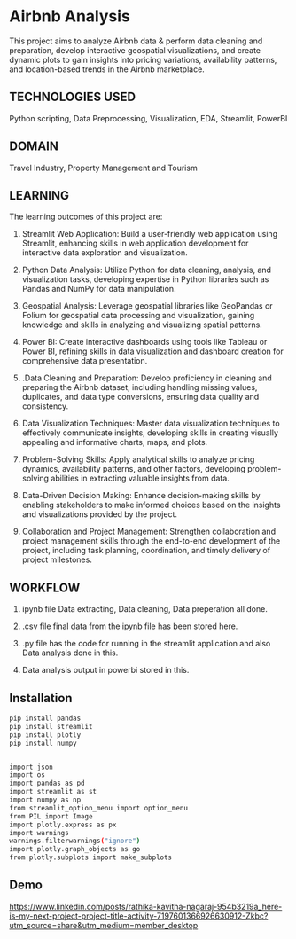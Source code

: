 
# Airbnb Analysis

This project aims to analyze Airbnb data & perform data cleaning and preparation, develop interactive geospatial visualizations, and create dynamic plots to gain insights into pricing variations, availability patterns, and location-based trends in the Airbnb marketplace.

## TECHNOLOGIES USED

Python scripting, Data Preprocessing, Visualization,
EDA, Streamlit, PowerBI 




## DOMAIN

Travel Industry, Property Management and Tourism
## LEARNING

The learning outcomes of this project are: 

1. Streamlit Web Application: Build a user-friendly web application using Streamlit, enhancing skills in web application development for interactive data exploration and visualization.

2. Python Data Analysis: Utilize Python for data cleaning, analysis, and visualization tasks, developing expertise in Python libraries such as Pandas and NumPy for data manipulation.

3. Geospatial Analysis: Leverage geospatial libraries like GeoPandas or Folium for geospatial data processing and visualization, gaining knowledge and skills in analyzing and visualizing spatial patterns.

4. Power BI: Create interactive dashboards using tools like Tableau or Power BI, refining skills in data visualization and dashboard creation for comprehensive data presentation.

5. .Data Cleaning and Preparation: Develop proficiency in cleaning and preparing the Airbnb dataset, including handling missing values, duplicates, and data type conversions, ensuring data quality and consistency.

6. Data Visualization Techniques: Master data visualization techniques to effectively communicate insights, developing skills in creating visually appealing and informative charts, maps, and plots.

7. Problem-Solving Skills: Apply analytical skills to analyze pricing dynamics, availability patterns, and other factors, developing problem-solving abilities in extracting valuable insights from data.

8. Data-Driven Decision Making: Enhance decision-making skills by enabling stakeholders to make informed choices based on the insights and visualizations provided by the project.

9. Collaboration and Project Management: Strengthen collaboration and project management skills through the end-to-end development of the project, including task planning, coordination, and timely delivery of project milestones.
## WORKFLOW

1. ipynb file Data extracting, Data cleaning, Data preperation all done.

2. .csv file final data from the ipynb file has been stored here.

3. .py file has the code for running in the streamlit application and also Data analysis done in this.

4. Data analysis output in powerbi stored in this.
## Installation



```bash
pip install pandas
pip install streamlit
pip install plotly
pip install numpy


import json
import os
import pandas as pd
import streamlit as st
import numpy as np
from streamlit_option_menu import option_menu
from PIL import Image
import plotly.express as px 
import warnings
warnings.filterwarnings("ignore")
import plotly.graph_objects as go                                                                                                                                                                                                                                                                                                                                                                                                                                                                                                                                                                                                                   
from plotly.subplots import make_subplots
```
    
## Demo

https://www.linkedin.com/posts/rathika-kavitha-nagaraj-954b3219a_here-is-my-next-project-project-title-activity-7197601366926630912-Zkbc?utm_source=share&utm_medium=member_desktop

